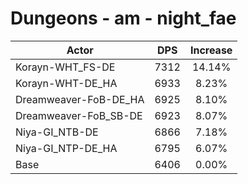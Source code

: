 # Dungeons - am - night_fae
| Actor | DPS | Increase |
|---|:---:|:---:|
|Korayn-WHT_FS-DE|7312|14.14%|
|Korayn-WHT-DE_HA|6933|8.23%|
|Dreamweaver-FoB-DE_HA|6925|8.10%|
|Dreamweaver-FoB_SB-DE|6923|8.07%|
|Niya-GI_NTB-DE|6866|7.18%|
|Niya-GI_NTP-DE_HA|6795|6.07%|
|Base|6406|0.00%|
